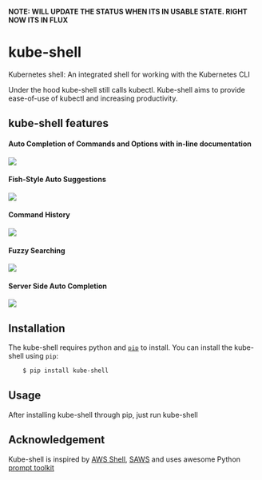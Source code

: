 
**NOTE: WILL UPDATE THE STATUS WHEN ITS IN USABLE STATE. RIGHT NOW ITS IN FLUX**

# kube-shell

Kubernetes shell: An integrated shell for working with the Kubernetes CLI

Under the hood kube-shell still calls kubectl. Kube-shell aims to provide ease-of-use of kubectl and increasing productivity. 

## kube-shell features

#### Auto Completion of Commands and Options with in-line documentation

![](http://i.imgur.com/bAWZt4c.gif)

#### Fish-Style Auto Suggestions

![](http://i.imgur.com/ybka6d5.png)

#### Command History

![](http://i.imgur.com/lHEMAYt.png)

#### Fuzzy Searching

![](http://i.imgur.com/DQExE7e.png)

#### Server Side Auto Completion

![](http://i.imgur.com/hbRy0Rr.gif)

## Installation

The kube-shell requires python and [`pip`](https://pypi.python.org/pypi/pip) to install. You can install the kube-shell using `pip`:
``` bash
    $ pip install kube-shell
```
## Usage

After installing kube-shell through pip, just run kube-shell

## Acknowledgement

Kube-shell is inspired by [AWS Shell](https://github.com/awslabs/aws-shell), [SAWS](https://github.com/donnemartin/saws) and uses awesome Python [prompt toolkit](https://github.com/jonathanslenders/python-prompt-toolkit) 
